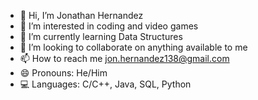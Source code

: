 - 👋 Hi, I’m Jonathan Hernandez
- 👀 I’m interested in coding and video games
- 🌱 I’m currently learning Data Structures
- 💞️ I’m looking to collaborate on anything available to me
- 📫 How to reach me jon.hernandez138@gmail.com
- 😄 Pronouns: He/Him
- 💻 Languages: C/C++, Java, SQL, Python

<!---
JonHern/JonHern is a ✨ special ✨ repository because its `README.md` (this file) appears on your GitHub profile.
You can click the Preview link to take a look at your changes.
--->
